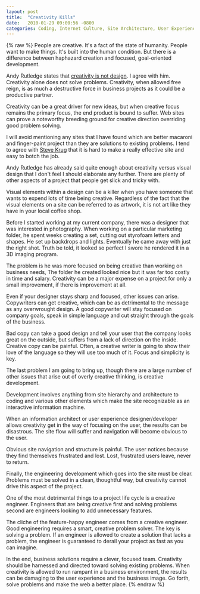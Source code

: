 ```yaml
---
layout: post
title:  "Creativity Kills"
date:   2010-01-29 09:00:56 -0800
categories: Coding, Internet Culture, Site Architecture, User Experience
---
```

{% raw %}
People are creative.  It's a fact of the state of humanity.  People want to make things.  It's built into the human condition.  But there is a difference between haphazard creation and focused, goal-oriented development.

Andy Rutledge states that <a href="http://www.andyrutledge.com/creativity-is-not-design-test-2.php" target="_blank">creativity is not design</a>.  I agree with him.  Creativity alone does not solve problems.  Creativity, when allowed free reign, is as much a destructive force in business projects as it could be a productive partner.

Creativity can be a great driver for new ideas, but when creative focus  remains the primary focus, the end product is bound to suffer.  Web sites can prove a noteworthy breeding ground for creative direction overriding good problem solving.<!--more-->

I will avoid mentioning any sites that I have found which are better macaroni and finger-paint project than they are solutions to existing problems.  I tend to agree with <a href="http://www.sensible.com/" target="_blank">Steve Krug</a> that it is hard to make a really effective site and easy to botch the job.

Andy Rutledge has already said quite enough about creativity versus visual design that I don't feel I should elaborate any further.  There are plenty of other aspects of a project that people get slick and tricky with.

Visual elements within a design can be a killer when you have someone that wants to expend lots of time being creative.  Regardless of the fact that the visual elements on a site can be referred to as artwork, it is not art like they have in your local coffee shop.

Before I started working at my current company, there was a designer that was interested in photography.  When working on a particular marketing folder, he spent weeks creating a set, cutting out styrofoam letters and shapes.  He set up backdrops and lights.  Eventually he came away with just the right shot.  Truth be told, it looked so perfect I swore he rendered it in a 3D imaging program.

The problem is he was more focused on being creative than working on business needs,  The folder he created looked nice but it was far too costly in time and salary.  Creativity can be a major expense on a project for only a small improvement, if there is improvement at all.

Even if your designer stays sharp and focused, other issues can arise.  Copywriters can get creative, which can be as detrimental to the message as any overwrought design.  A good copywriter will stay focused on company goals, speak in simple language and cut straight through the goals of the business.

Bad copy can take a good design and tell your user that the company looks great on the outside, but suffers from a lack of direction on the inside.  Creative copy can be painful.  Often, a creative writer is going to show their love of the language so they will use too much of it.  Focus and simplicity is key.

The last problem I am going to bring up, though there are a large number of other issues that arise out of overly creative thinking, is creative development.

Development involves anything from site hierarchy and architecture to coding and various other elements which make the site recognizable as an interactive information machine.

When an information architect or user experience designer/developer allows creativity get in the way of focusing on the user, the results can be disastrous.  The site flow will suffer and navigation will become obvious to the user.

Obvious site navigation and structure is painful.  The user notices because they find themselves frustrated and lost.  Lost, frustrated users leave, never to return.

Finally, the engineering development which goes into the site must be clear.  Problems must be solved in a clean, thoughtful way, but creativity cannot drive this aspect of the project.

One of the most detrimental things to a project life cycle is a creative engineer.  Engineers that are being creative first and solving problems second are engineers looking to add unnecessary features.

The cliche of the feature-happy engineer comes from a creative engineer.  Good engineering requires a smart, creative problem solver.  The key is solving a problem.  If an engineer is allowed to create a solution that lacks a problem, the engineer is guaranteed to derail your project as fast as you can imagine.

In the end, business solutions require a clever, focused team.  Creativity should be harnessed and directed toward solving existing problems.  When creativity is allowed to run rampant in a business environment, the results can be damaging to the user experience and the business image.  Go forth, solve problems and make the web a better place.
{% endraw %}
    